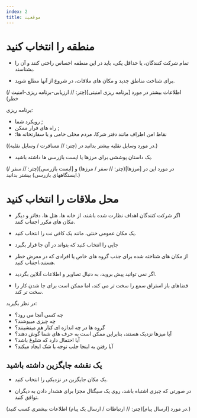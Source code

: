 ```yaml
---
index: 2
title: موقعيت
---
```

# منطقه را انتخاب کنید

*   تمام شرکت کنندگان، یا حداقل یکی، باید در این منطقه احساس راحتی کنند و آن را بشناسند.

*   برای شناخت مناطق جدید و مکان های ملاقات، در شروع از آنها مطلع شوید.

(اطلاعات بیشتر در مورد [برنامه ریزی امنیتی](چتر: // ارزیابی-برنامه ریزی-امنیت / خطر)

برنامه ریزی:

*   رویکرد شما ;
*   راه های فرار ممکن ;
*   نقاط امن اطراف مانند دفتر شرکا، مردم محلی حامی و یا سفارتخانه ها؛

(در مورد وسایل نقلیه بیشتر بدانید در (چتر: // مسافرت / وسایل نقلیه).)

*   یک داستان پوششی برای مرزها یا ایست بازرسی ها داشته باشید.

(در مورد این در [مرزها](چتر: // سفر / مرزها) و [ایست بازرسی](چتر: // سفر / ایستگاههای بازرسی) بیشتر بدانید.)

# محل ملاقات را انتخاب کنید

*   اگر شرکت کنندگان اهداف نظارت شده باشند، از خانه ها، هتل ها، دفاتر و دیگر مکان های مکرر اجتناب کنند.

*   یک مکان عمومی خنثی، مانند یک کافی نت را انتخاب کنید.

*   جایی را انتخاب کنید که بتواند در آن جا قرار بگیرد

*   از مکان های شناخته شده برای جذب گروه های خاص یا افرادی که در معرض خطر هستند،اجتناب کنید.

*   اگر نمی توانید پیش بروید، به دنبال تصاویر و اطلاعات آنلاین بگردید.

*   فضاهای باز استراق سمع را سخت تر می کند، اما ممکن است برای جا شدن کار را سخت تر کند.

در نظر بگیرید:

*   چه کسی آنجا می رود؟
*   چه چیزی میپوشند؟
*   گروه ها در چه اندازه ای کنار هم مینشینند؟
*   آیا میزها نزدیک هستند، بنابراین ممکن است به حرف های شما گوش دهند؟
*   آیا احتمال دارد که شلوغ باشد؟
*   آیا رفتن به اینجا جلب توجه یا شک ایجاد میکند؟

## یک نقشه جایگزین داشته باشید

*   یک مکان جایگزین در نزدیکی را انتخاب کنید.

*   در صورتی که چیزی اشتباه باشد، روی یک سیگنال مجزا برای هشدار دادن به دیگران توافق کنید.

(در مورد [ارسال پیام](چتر: // ارتباطات / ارسال یک پیام) اطلاعات بیشتری کسب کنید.)